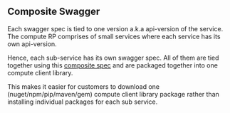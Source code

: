 ## Composite Swagger

Each swagger spec is tied to one version a.k.a api-version of the service. The compute RP comprises of small services where each service has its own api-version. 

Hence, each sub-service has its own swagger spec. All of them are tied together using this [composite spec](./compositeComputeClient.json) and are packaged together into one compute client library.

This makes it easier for customers to download one (nuget/npm/pip/maven/gem) compute client library package rather than installing individual packages for each sub service.
